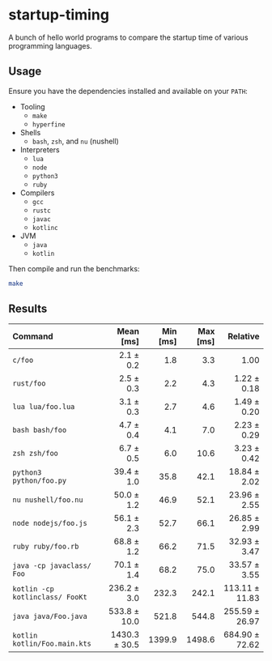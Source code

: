startup-timing
==============

A bunch of hello world programs to compare the startup time of various programming languages.

Usage
-----

Ensure you have the dependencies installed and available on your `PATH`:

- Tooling
  - `make`
  - `hyperfine`
- Shells
    - `bash`, `zsh`, and `nu` (nushell)
- Interpreters
  - `lua`
  - `node`
  - `python3`
  - `ruby`
- Compilers
  - `gcc`
  - `rustc`
  - `javac`
  - `kotlinc`
- JVM
  - `java`
  - `kotlin`

Then compile and run the benchmarks:

```bash
make
```

Results
-------

| Command | Mean [ms] | Min [ms] | Max [ms] | Relative |
|:---|---:|---:|---:|---:|
| `c/foo` | 2.1 ± 0.2 | 1.8 | 3.3 | 1.00 |
| `rust/foo` | 2.5 ± 0.3 | 2.2 | 4.3 | 1.22 ± 0.18 |
| `lua lua/foo.lua` | 3.1 ± 0.3 | 2.7 | 4.6 | 1.49 ± 0.20 |
| `bash bash/foo` | 4.7 ± 0.4 | 4.1 | 7.0 | 2.23 ± 0.29 |
| `zsh zsh/foo` | 6.7 ± 0.5 | 6.0 | 10.6 | 3.23 ± 0.42 |
| `python3 python/foo.py` | 39.4 ± 1.0 | 35.8 | 42.1 | 18.84 ± 2.02 |
| `nu nushell/foo.nu` | 50.0 ± 1.2 | 46.9 | 52.1 | 23.96 ± 2.55 |
| `node nodejs/foo.js` | 56.1 ± 2.3 | 52.7 | 66.1 | 26.85 ± 2.99 |
| `ruby ruby/foo.rb` | 68.8 ± 1.2 | 66.2 | 71.5 | 32.93 ± 3.47 |
| `java -cp javaclass/ Foo` | 70.1 ± 1.4 | 68.2 | 75.0 | 33.57 ± 3.55 |
| `kotlin -cp kotlinclass/ FooKt` | 236.2 ± 3.0 | 232.3 | 242.1 | 113.11 ± 11.83 |
| `java java/Foo.java` | 533.8 ± 10.0 | 521.8 | 544.8 | 255.59 ± 26.97 |
| `kotlin kotlin/Foo.main.kts` | 1430.3 ± 30.5 | 1399.9 | 1498.6 | 684.90 ± 72.62 |
